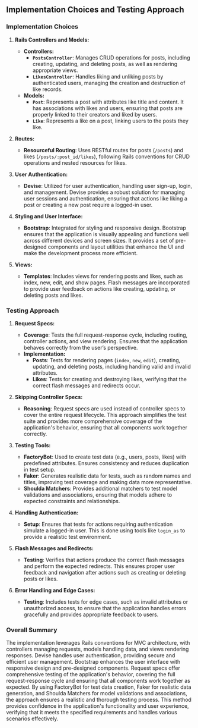 ## Implementation Choices and Testing Approach

### Implementation Choices

1. **Rails Controllers and Models:**
   - **Controllers:**
     - **`PostsController`**: Manages CRUD operations for posts, including creating, updating, and deleting posts, as well as rendering appropriate views.
     - **`LikesController`**: Handles liking and unliking posts by authenticated users, managing the creation and destruction of like records.
   - **Models:**
     - **`Post`**: Represents a post with attributes like title and content. It has associations with likes and users, ensuring that posts are properly linked to their creators and liked by users.
     - **`Like`**: Represents a like on a post, linking users to the posts they like.

2. **Routes:**
   - **Resourceful Routing**: Uses RESTful routes for posts (`/posts`) and likes (`/posts/:post_id/likes`), following Rails conventions for CRUD operations and nested resources for likes.

3. **User Authentication:**
   - **Devise**: Utilized for user authentication, handling user sign-up, login, and management. Devise provides a robust solution for managing user sessions and authentication, ensuring that actions like liking a post or creating a new post require a logged-in user.

4. **Styling and User Interface:**
   - **Bootstrap**: Integrated for styling and responsive design. Bootstrap ensures that the application is visually appealing and functions well across different devices and screen sizes. It provides a set of pre-designed components and layout utilities that enhance the UI and make the development process more efficient.

5. **Views:**
   - **Templates**: Includes views for rendering posts and likes, such as index, new, edit, and show pages. Flash messages are incorporated to provide user feedback on actions like creating, updating, or deleting posts and likes.

### Testing Approach

1. **Request Specs:**
   - **Coverage**: Tests the full request-response cycle, including routing, controller actions, and view rendering. Ensures that the application behaves correctly from the user’s perspective.
   - **Implementation:**
     - **Posts**: Tests for rendering pages (`index`, `new`, `edit`), creating, updating, and deleting posts, including handling valid and invalid attributes.
     - **Likes**: Tests for creating and destroying likes, verifying that the correct flash messages and redirects occur.

2. **Skipping Controller Specs:**
   - **Reasoning**: Request specs are used instead of controller specs to cover the entire request lifecycle. This approach simplifies the test suite and provides more comprehensive coverage of the application's behavior, ensuring that all components work together correctly.

3. **Testing Tools:**
   - **FactoryBot**: Used to create test data (e.g., users, posts, likes) with predefined attributes. Ensures consistency and reduces duplication in test setup.
   - **Faker**: Generates realistic data for tests, such as random names and titles, improving test coverage and making data more representative.
   - **Shoulda Matchers**: Provides additional matchers to test model validations and associations, ensuring that models adhere to expected constraints and relationships.

4. **Handling Authentication:**
   - **Setup**: Ensures that tests for actions requiring authentication simulate a logged-in user. This is done using tools like `login_as` to provide a realistic test environment.

5. **Flash Messages and Redirects:**
   - **Testing**: Verifies that actions produce the correct flash messages and perform the expected redirects. This ensures proper user feedback and navigation after actions such as creating or deleting posts or likes.

6. **Error Handling and Edge Cases:**
   - **Testing**: Includes tests for edge cases, such as invalid attributes or unauthorized access, to ensure that the application handles errors gracefully and provides appropriate feedback to users.

### Overall Summary

The implementation leverages Rails conventions for MVC architecture, with controllers managing requests, models handling data, and views rendering responses. Devise handles user authentication, providing secure and efficient user management. Bootstrap enhances the user interface with responsive design and pre-designed components. Request specs offer comprehensive testing of the application's behavior, covering the full request-response cycle and ensuring that all components work together as expected. By using FactoryBot for test data creation, Faker for realistic data generation, and Shoulda Matchers for model validations and associations, the approach ensures a realistic and thorough testing process. This method provides confidence in the application's functionality and user experience, verifying that it meets the specified requirements and handles various scenarios effectively.
